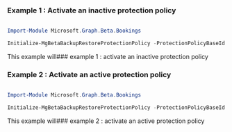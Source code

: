 ### Example 1 : Activate an inactive protection policy

```powershell

Import-Module Microsoft.Graph.Beta.Bookings

Initialize-MgBetaBackupRestoreProtectionPolicy -ProtectionPolicyBaseId $protectionPolicyBaseId

```
This example will### example 1 : activate an inactive protection policy

### Example 2 : Activate an active protection policy

```powershell

Import-Module Microsoft.Graph.Beta.Bookings

Initialize-MgBetaBackupRestoreProtectionPolicy -ProtectionPolicyBaseId $protectionPolicyBaseId

```
This example will### example 2 : activate an active protection policy

